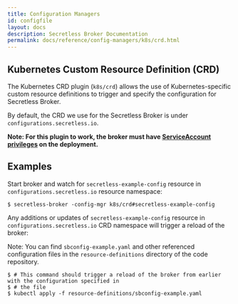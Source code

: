 ```yaml
---
title: Configuration Managers
id: configfile
layout: docs
description: Secretless Broker Documentation
permalink: docs/reference/config-managers/k8s/crd.html
---
```


## Kubernetes Custom Resource Definition (CRD)
The Kubernetes CRD plugin (`k8s/crd`) allows the use of Kubernetes-specific
custom resource definitions to trigger and specify the configuration for Secretless Broker.

By default, the CRD we use for the Secretless Broker is under `configurations.secretless.io`.

**Note: For this plugin to work, the broker must have [ServiceAccount privileges](https://kubernetes.io/docs/tasks/configure-pod-container/configure-service-account/)
on the deployment.**

## Examples

Start broker and watch for `secretless-example-config` resource in `configurations.secretless.io` resource
namespace:
```
$ secretless-broker -config-mgr k8s/crd#secretless-example-config
```

Any additions or updates of `secretless-example-config` resource in `configurations.secretless.io` CRD
namespace will trigger a reload of the broker:

Note: You can find `sbconfig-example.yaml` and other referenced configuration files in the `resource-definitions`
directory of the code repository.
```
$ # This command should trigger a reload of the broker from earlier with the configuration specified in
$ # the file
$ kubectl apply -f resource-definitions/sbconfig-example.yaml
```

